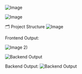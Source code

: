 ![Image](https://github.com/user-attachments/assets/fcdd7518-1c9a-4837-8dd2-7e9813f122d1)



![Image](https://github.com/user-attachments/assets/cda9917f-c6ce-4f17-ad2d-f55b003fad26)  



🗂️ Project Structure
![Image](https://github.com/user-attachments/assets/1babce2a-3592-4e30-b4dc-70d59cd0ef5f)  

Frontend Output:

![Image](https://github.com/user-attachments/assets/e2d0c96c-326d-4433-a810-beb5b4fbebfc)
2)




![Backend Output](https://github.com/user-attachments/assets/f12ecdef-1e0e-42c0-920a-6264053ed41e)

Backend Output:
![Backend Output](https://github.com/user-attachments/assets/5c27f904-0613-4b0f-9706-46c0d2d5239e)
